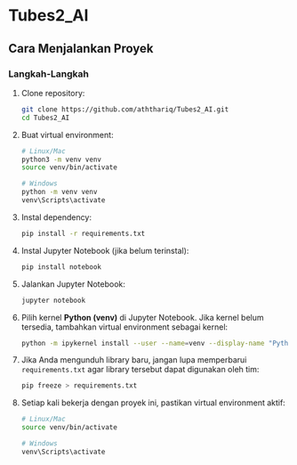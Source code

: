 # **Tubes2_AI**

## **Cara Menjalankan Proyek**

### **Langkah-Langkah**

1. Clone repository:

   ```bash
   git clone https://github.com/aththariq/Tubes2_AI.git
   cd Tubes2_AI
   ```

2. Buat virtual environment:

   ```bash
   # Linux/Mac
   python3 -m venv venv
   source venv/bin/activate

   # Windows
   python -m venv venv
   venv\Scripts\activate
   ```

3. Instal dependency:

   ```bash
   pip install -r requirements.txt
   ```

4. Instal Jupyter Notebook (jika belum terinstal):

   ```bash
   pip install notebook
   ```

5. Jalankan Jupyter Notebook:

   ```bash
   jupyter notebook
   ```

6. Pilih kernel **Python (venv)** di Jupyter Notebook. Jika kernel belum tersedia, tambahkan virtual environment sebagai kernel:

   ```bash
   python -m ipykernel install --user --name=venv --display-name "Python (venv)"
   ```

7. Jika Anda mengunduh library baru, jangan lupa memperbarui `requirements.txt` agar library tersebut dapat digunakan oleh tim:

   ```bash
   pip freeze > requirements.txt
   ```

8. Setiap kali bekerja dengan proyek ini, pastikan virtual environment aktif:

   ```bash
   # Linux/Mac
   source venv/bin/activate

   # Windows
   venv\Scripts\activate
   ```
